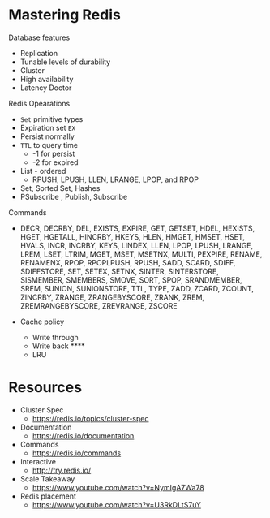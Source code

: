 # Mastering Redis

Database features 
- Replication
- Tunable levels of durability
- Cluster
- High availability
- Latency Doctor


Redis Opearations
- `Set` primitive types
- Expiration set `EX`
- Persist normally
- `TTL` to query time
    - -1 for persist
    - -2 for expired
- List - ordered
    - RPUSH, LPUSH, LLEN, LRANGE, LPOP, and RPOP
- Set, Sorted Set, Hashes  
- PSubscribe , Publish, Subscribe

Commands
- DECR, DECRBY, DEL, EXISTS, EXPIRE, GET, GETSET, HDEL, HEXISTS, HGET, HGETALL, HINCRBY, HKEYS, HLEN, HMGET, HMSET, HSET, HVALS, INCR, INCRBY, KEYS, LINDEX, LLEN, LPOP, LPUSH, LRANGE, LREM, LSET, LTRIM, MGET, MSET, MSETNX, MULTI, PEXPIRE, RENAME, RENAMENX, RPOP, RPOPLPUSH, RPUSH, SADD, SCARD, SDIFF, SDIFFSTORE, SET, SETEX, SETNX, SINTER, SINTERSTORE, SISMEMBER, SMEMBERS, SMOVE, SORT, SPOP, SRANDMEMBER, SREM, SUNION, SUNIONSTORE, TTL, TYPE, ZADD, ZCARD, ZCOUNT, ZINCRBY, ZRANGE, ZRANGEBYSCORE, ZRANK, ZREM, ZREMRANGEBYSCORE, ZREVRANGE, ZSCORE

- Cache policy
    - Write through
    - Write back ****
    - LRU

# Resources
- Cluster Spec
   - https://redis.io/topics/cluster-spec
- Documentation
    - https://redis.io/documentation
- Commands
    - https://redis.io/commands
- Interactive
    - http://try.redis.io/    
- Scale Takeaway
    - https://www.youtube.com/watch?v=NymIgA7Wa78
- Redis placement
    - https://www.youtube.com/watch?v=U3RkDLtS7uY        